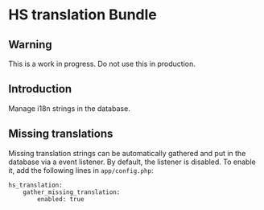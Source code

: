 # HS translation Bundle

## Warning

This is a work in progress. Do not use this in production.

## Introduction

Manage i18n strings in the database.

## Missing translations

Missing translation strings can be automatically gathered and put in the database via a event listener.
By default, the listener is disabled. To enable it, add the following lines in `app/config.php`:
```
hs_translation:
    gather_missing_translation:
        enabled: true
```

